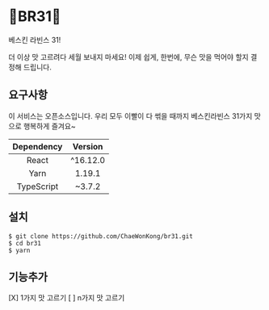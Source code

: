 # 🍦BR31🍨
베스킨 라빈스 31!

더 이상 맛 고르려다 세월 보내지 마세요!
이제 쉽게, 한번에, 무슨 맛을 먹어야 할지 결정해 드립니다.

## 요구사항
이 서비스는 오픈소스입니다. 우리 모두 이빨이 다 썪을 때까지 베스킨라빈스 31가지 맛으로 행복하게 즐겨요~

| Dependency | Version |
|:-:|:-:|
| React | ^16.12.0 |
| Yarn | 1.19.1 |
| TypeScript  | ~3.7.2 |

## 설치
```shell
$ git clone https://github.com/ChaeWonKong/br31.git
$ cd br31
$ yarn
```

## 기능추가
[X] 1가지 맛 고르기
[ ] n가지 맛 고르기


